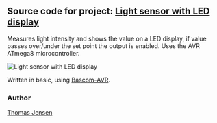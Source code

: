 ## Source code for project: [Light sensor with LED display](https://www.uctrl.net/p/75)

Measures light intensity and shows the value on a LED display, if value passes over/under the set point the output is enabled. Uses the AVR ATmega8 microcontroller.

![Light sensor with LED display](https://cdn.uctrl.net/images/sized/width/md/73/3/373-width-md.jpeg)

Written in basic, using [Bascom-AVR](http://www.mcselec.com/).

### Author
[Thomas Jensen](https://www.uctrl.net/@hebron)
